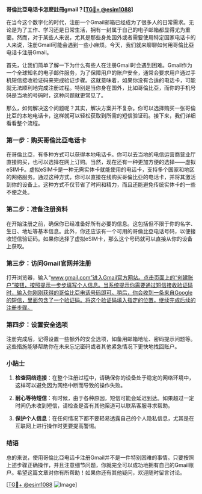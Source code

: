 **哥倫比亞电话卡怎麽註冊gmail？[[TG💪+ @esim1088](https://t.me/s/esim1088)]**

在当今这个数字化的时代，注册一个Gmail邮箱已经成为了很多人的日常需求。无论是为了工作、学习还是日常生活，拥有一封属于自己的电子邮箱都显得尤为重要。然而，对于某些人来说，尤其是那些身处国外或者需要使用特定国家电话卡的人来说，注册Gmail可能会遇到一些小麻烦。今天，我们就来聊聊如何用哥倫比亞电话卡注册Gmail。

首先，让我们简单了解一下为什么有些人在注册Gmail时会遇到困难。Gmail作为一个全球知名的电子邮件服务，为了保障用户的账户安全，通常会要求用户通过手机短信接收验证码来完成验证步骤。这就意味着，如果你没有合适的电话卡，可能就无法顺利地完成注册过程。特别是当你身在国外，比如哥倫比亞，而你的手机号码是当地的号码时，这种问题就更常见了。

那么，如何解决这个问题呢？其实，解决方案并不复杂。你可以选择购买一张哥倫比亞的本地电话卡，这样就可以轻松获取到所需的短信验证码。接下来，我们详细看看整个流程。

### 第一步：购买哥倫比亞电话卡

在哥倫比亞，有多种方式可以获得本地电话卡。你可以去当地的电信运营商营业厅直接购买，也可以选择在网上订购。当然，现在还有一种更加方便的选择——虚拟eSIM卡。虚拟eSIM卡是一种无需实体卡就能使用的电话卡，支持多个国家和地区的网络服务。通过这种方式，你可以直接在线购买哥倫比亞的电话卡，并将其激活到你的设备上。这种方式不仅节省了时间和精力，而且还能避免传统实体卡的一些不便之处。

### 第二步：准备注册资料

在开始注册之前，确保你已经准备好所有必要的信息。这包括但不限于你的名字、生日、地址等基本信息。此外，你还应该有一个可用的哥倫比亞电话号码，以便接收短信验证码。如果你选择了虚拟eSIM卡，那么这个号码就可以直接从你的设备上获取。

### 第三步：访问Gmail官网并注册

打开浏览器，输入“www.gmail.com”进入Gmail官方网站。点击页面上的“创建账户”按钮，按照提示一步步填写个人信息。当系统提示你需要通过短信接收验证码时，输入你刚刚获得的哥倫比亞电话号码即可。稍后，你会收到一条来自Google的短信，里面包含了一个验证码。将这个验证码填入指定的位置，继续完成后续的注册步骤。

### 第四步：设置安全选项

注册完成后，记得设置一些额外的安全选项，如备用邮箱地址、密码提示问题等。这些措施能够帮助你在未来忘记密码或者其他紧急情况下更快地找回账户。

### 小贴士

1. **检查网络连接**：在整个注册过程中，请确保你的设备处于稳定的网络环境中，这样可以避免因为网络中断而导致的操作失败。
   
2. **耐心等待短信**：有时候，由于各种原因，短信可能会延迟到达。如果超过一定时间仍未收到短信，请检查是否有其他渠道可以联系客服寻求帮助。

3. **保护个人信息**：在任何情况下都不要轻易透露自己的个人隐私信息，尤其是在互联网上进行操作时更要提高警惕。

### 结语

总的来说，使用哥倫比亞电话卡注册Gmail并不是一件特别困难的事情。只要按照上述步骤正确操作，并且注意细节问题，你就完全可以成功地拥有自己的Gmail账户。希望这篇文章对你有所帮助！如果你还有其他疑问，欢迎随时留言讨论。

[[TG💪+ @esim1088](https://t.me/s/esim1088) ![Image](https://i.postimg.cc/4NQfJmqS/Snipaste-2025-05-13-00-14-12.png)]
